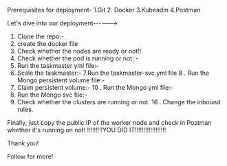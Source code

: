 Prerequisites for deployment-
1.Git
2. Docker
3.Kubeadm
4.Postman

Let's dive into our deployment------>
1. Clone the repo:-
2. create the docker file
3. Check whether the nodes are ready or not!!
4. Check whether the pod is running or not: -
5. Run the taskmaster yml file:-
6. Scale the taskmaster:-
7.Run the taskmaster-svc.yml file
8 . Run the Mongo persistent volume file:-
9. Claim persistent volume:-
10 . Run the Mongo yml file:-
11. Run the Mongo svc file:-
15. Check whether the clusters are running or not.
16 . Change the inbound rules.

Finally, just copy the public IP of the worker node and check in Postman whether it's running on not!
!!!!!!!!!YOU DID IT!!!!!!!!!!!!!!!!!!

Thank you!

Follow for more!

